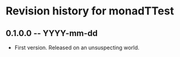 # Revision history for monadTTest

## 0.1.0.0 -- YYYY-mm-dd

* First version. Released on an unsuspecting world.
